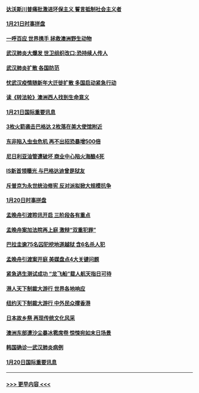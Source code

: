 #### [达沃斯川普痛批激进环保主义 誓言抵制社会主义者](../pages/prog202/a102757906.md?t=01220911) 
#### [1月21日时事拼盘](../pages/prog202/a102757893.md?t=01220911) 
#### [一呼百应 世界携手 拯救澳洲野生动物](../pages/prog202/a102757884.md?t=01220911) 
#### [武汉肺炎大爆发 世卫组织改口:恐持续人传人](../pages/prog202/a102757701.md?t=01220911) 
#### [武汉肺炎扩散 各国防范](../pages/prog202/a102757636.md?t=01220911) 
#### [忧武汉疫情随新年大迁徙扩散 多国启动紧急行动](../pages/prog202/a102757625.md?t=01220911) 
#### [读《转法轮》澳洲西人找到生命意义](../pages/prog202/a102757465.md?t=01220911) 
#### [1月21日国际重要讯息](../pages/prog202/a102757450.md?t=01220911) 
#### [3枚火箭袭击巴格达 2枚落在美大使馆附近](../pages/prog202/a102757310.md?t=01220911) 
#### [东非陷入虫虫危机 再不出招恐暴增500倍](../pages/prog202/a102757295.md?t=01220911) 
#### [尼日利亚油管遭破坏 商业中心陷火海酿4死](../pages/prog202/a102757272.md?t=01220911) 
#### [IS新首领曝光 与巴格达迪曾是狱友](../pages/prog202/a102757122.md?t=01220911) 
#### [斥普京为永世统治修宪 反对派拟掀大规模抗争](../pages/prog202/a102757022.md?t=01220911) 
#### [1月20日时事拼盘](../pages/prog202/a102757036.md?t=01220911) 
#### [孟晚舟引渡聆讯开启 三阶段各有重点](../pages/prog202/a102757006.md?t=01220911) 
#### [孟晚舟案加法院再上庭 激辩“双重犯罪”](../pages/prog202/a102756996.md?t=01220911) 
#### [巴拉圭逾75名囚犯挖地道越狱 含6名杀人犯](../pages/prog202/a102756968.md?t=01220911) 
#### [孟晚舟引渡案开庭 美媒盘点4大关键问题](../pages/prog202/a102756917.md?t=01220911) 
#### [紧急逃生测试成功 “龙飞船”载人航天指日可待](../pages/prog202/a102756957.md?t=01220911) 
#### [港人天下制裁大游行 世界各地响应](../pages/prog202/a102756878.md?t=01220911) 
#### [纽约天下制裁大游行 中外民众撑香港](../pages/prog202/a102756875.md?t=01220911) 
#### [日本故乡祭 再现传统文化风采](../pages/prog202/a102756778.md?t=01220911) 
#### [澳洲东部遭沙尘暴冰雹席卷 惊悚宛如末日场景](../pages/prog202/a102756630.md?t=01220911) 
#### [韩国确诊一武汉肺炎病例](../pages/prog202/a102756696.md?t=01220911) 
#### [1月20日国际重要讯息](../pages/prog202/a102756640.md?t=01220911) 

----
#### [ >>> 更早内容 <<< ](../indexes/prog202-earlier.md)
